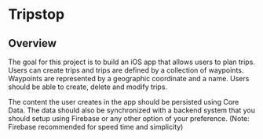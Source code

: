 # Tripstop

## Overview

The goal for this project is to build an iOS app that allows users to plan trips. Users can create trips and trips are defined by a collection of waypoints. Waypoints are represented by a geographic coordinate and a name. Users should be able to create, delete and modify trips.

The content the user creates in the app should be persisted using Core Data. The data should also be synchronized with a backend system that you should setup using Firebase or any other option of your preference. (Note: Firebase recommended for speed time and simplicity)
